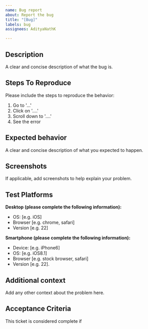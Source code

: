 ```yaml
---
name: Bug report
about: Report the bug
title: "[Bug]"
labels: bug
assignees: AdityaNathK

---
```


## Description

A clear and concise description of what the bug is.

## Steps To Reproduce

Please include the steps to reproduce the behavior:

1. Go to '...'
2. Click on '....'
3. Scroll down to '....'
4. See the error

## Expected behavior

A clear and concise description of what you expected to happen.

## Screenshots

If applicable, add screenshots to help explain your problem.

## Test Platforms
<!-- Remove any unwanted content -->
**Desktop (please complete the following information):**

- OS: [e.g. iOS]  
- Browser [e.g. chrome, safari]  
- Version [e.g. 22]  

**Smartphone (please complete the following information):**

- Device: [e.g. iPhone6]  
- OS: [e.g. iOS8.1]  
- Browser [e.g. stock browser, safari]  
- Version [e.g. 22].  

## Additional context

Add any other context about the problem here.

## Acceptance Criteria

This ticket is considered complete if
